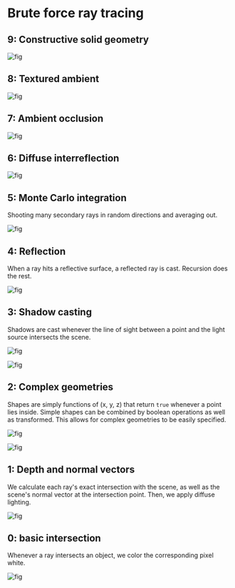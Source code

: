 # Brute force ray tracing

## 9: Constructive solid geometry

![fig](shots/020.jpg)

## 8: Textured ambient

![fig](shots/015.jpg)

## 7: Ambient occlusion

![fig](shots/014.jpg)

## 6: Diffuse interreflection

![fig](shots/012.jpg)

## 5: Monte Carlo integration

Shooting many secondary rays in random directions and averaging out.

![fig](shots/010.jpg)

## 4: Reflection

When a ray hits a reflective surface, a reflected ray is cast. Recursion does the rest.

![fig](shots/009.jpg)

## 3: Shadow casting

Shadows are cast whenever the line of sight between a point and the light source intersects the scene.

![fig](shots/007.jpg)

![fig](shots/008.jpg)

## 2: Complex geometries

Shapes are simply functions of (x, y, z) that return `true` whenever a point lies inside. Simple shapes can be combined by boolean operations as well as transformed. This allows for complex geometries to be easily specified.

![fig](shots/005.jpg)

![fig](shots/006.jpg)

## 1: Depth and normal vectors

We calculate each ray's exact intersection with the scene, as well as the scene's normal vector at the intersection point. Then, we apply diffuse lighting.

![fig](shots/004.jpg)

## 0: basic intersection

Whenever a ray intersects an object, we color the corresponding pixel white.

![fig](shots/002.png)
